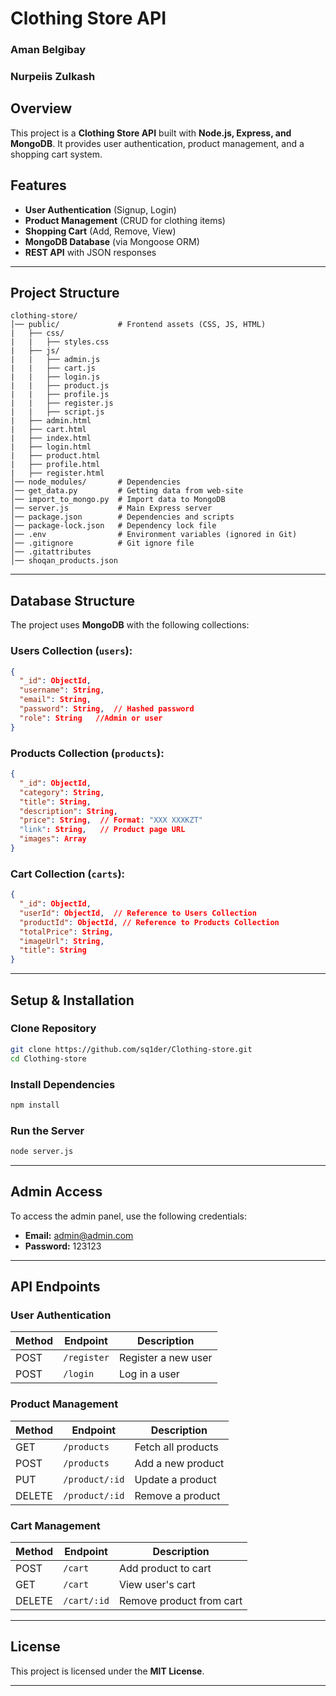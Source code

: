 # Clothing Store API

### Aman Belgibay 
### Nurpeiis Zulkash

## Overview
This project is a **Clothing Store API** built with **Node.js, Express, and MongoDB**. It provides user authentication, product management, and a shopping cart system.

## Features
- **User Authentication** (Signup, Login)
- **Product Management** (CRUD for clothing items)
- **Shopping Cart** (Add, Remove, View)
- **MongoDB Database** (via Mongoose ORM)
- **REST API** with JSON responses

---

## Project Structure
```
clothing-store/
│── public/             # Frontend assets (CSS, JS, HTML)
|   ├── css/
|   |   ├── styles.css
|   ├── js/
|   |   ├── admin.js
|   |   ├── cart.js
|   |   ├── login.js
|   |   ├── product.js
|   |   ├── profile.js
|   |   ├── register.js
|   |   ├── script.js
|   ├── admin.html
|   ├── cart.html
|   ├── index.html
|   ├── login.html
|   ├── product.html
|   ├── profile.html
|   ├── register.html
│── node_modules/       # Dependencies
│── get_data.py         # Getting data from web-site
│── import_to_mongo.py  # Import data to MongoDB      
│── server.js           # Main Express server
│── package.json        # Dependencies and scripts
│── package-lock.json   # Dependency lock file
│── .env                # Environment variables (ignored in Git)
│── .gitignore          # Git ignore file
│── .gitattributes
│── shoqan_products.json 
```

---

## Database Structure
The project uses **MongoDB** with the following collections:

### **Users Collection (`users`):**
```json
{
  "_id": ObjectId,
  "username": String,
  "email": String,
  "password": String,  // Hashed password
  "role": String   //Admin or user
}
```

### **Products Collection (`products`):**
```json
{
  "_id": ObjectId,
  "category": String,
  "title": String,
  "description": String,
  "price": String,  // Format: "XXX XXXKZT"
  "link": String,   // Product page URL
  "images": Array 
}
```

### **Cart Collection (`carts`):**
```json
{
  "_id": ObjectId,
  "userId": ObjectId,  // Reference to Users Collection
  "productId": ObjectId, // Reference to Products Collection
  "totalPrice": String,
  "imageUrl": String,
  "title": String
}
```

---

## Setup & Installation
### Clone Repository
```sh
git clone https://github.com/sq1der/Clothing-store.git
cd Clothing-store
```

### Install Dependencies
```sh
npm install
```

### Run the Server
```sh
node server.js
```

---

## Admin Access
To access the admin panel, use the following credentials:

- **Email:** admin@admin.com  
- **Password:** 123123  

---

## API Endpoints
### User Authentication
| Method | Endpoint       | Description         |
|--------|--------------|---------------------|
| POST   | `/register`   | Register a new user |
| POST   | `/login`      | Log in a user       |

### Product Management
| Method | Endpoint     | Description         |
|--------|-------------|---------------------|
| GET    | `/products`    | Fetch all products  |
| POST   | `/products`    | Add a new product   |
| PUT    | `/product/:id` | Update a product    |
| DELETE | `/product/:id` | Remove a product    |

### Cart Management
| Method | Endpoint         | Description          |
|--------|----------------|----------------------|
| POST   | `/cart`         | Add product to cart      |
| GET    | `/cart`         | View user's cart         |
| DELETE | `/cart/:id`     | Remove product from cart |

---

## License
This project is licensed under the **MIT License**.

---



